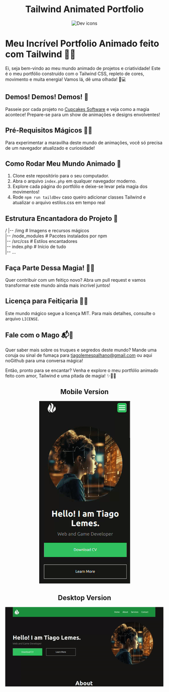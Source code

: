 <h1 align="center">Tailwind Animated Portfolio</h1>

<p align="center">
  <img src="https://skillicons.dev/icons?i=tailwind" alt="Dev icons" />
</p>

# Meu Incrível Portfolio Animado feito com Tailwind 🚀✨

Ei, seja bem-vindo ao meu mundo animado de projetos e criatividade! Este é o meu portfólio construído com o Tailwind CSS, repleto de cores, movimento e muita energia! Vamos lá, dê uma olhada! 🌈💻

## Demos! Demos! Demos! 🎥

Passeie por cada projeto no [Cupcakes Software](https://cupcakesoft.com/projetos/tailwind_animated_portfolio) e veja como a magia acontece! Prepare-se para um show de animações e designs envolventes!

## Pré-Requisitos Mágicos 🧙‍♂️

Para experimentar a maravilha deste mundo de animações, você só precisa de um navegador atualizado e curiosidade!

## Como Rodar Meu Mundo Animado 🌟

1. Clone este repositório para o seu computador.
2. Abra o arquivo `index.php` em qualquer navegador moderno.
3. Explore cada página do portfólio e deixe-se levar pela magia dos movimentos!
4. Rode `npm run taildDev` caso queiro adicionar classes Tailwind e atualizar o arquivo estilos.css em tempo real

## Estrutura Encantadora do Projeto 🏰

/
|-- /img             # Imagens e recursos mágicos <br>
|-- /node_modules    # Pacotes instalados por npm <br>
|-- /src/css         # Estilos encantadores <br>
|-- index.php        # Início de tudo <br>
|-- ...


## Faça Parte Dessa Magia! 🎩✨

Quer contribuir com um feitiço novo? Abra um pull request e vamos transformar este mundo ainda mais incrível juntos!


## Licença para Feitiçaria 📜🔮

Este mundo mágico segue a licença MIT. Para mais detalhes, consulte o arquivo `LICENSE`.

## Fale com o Mago 📬🔔

Quer saber mais sobre os truques e segredos deste mundo? Mande uma coruja ou sinal de fumaça para tiagolemespalhano@gmail.com ou aqui noGithub para uma conversa mágica!

Então, pronto para se encantar? Venha e explore o meu portfólio animado feito com amor, Tailwind e uma pitada de magia! ✨🌟🔮


<h2 align="center">Mobile Version</h2>  
<p align="center">
  <img src="1.gif" alt="Webpage" />
</p>

<h2 align="center">Desktop Version</h2>  
<p align="center">  
  <img src="2.gif" alt="Webpage" />
</p>

